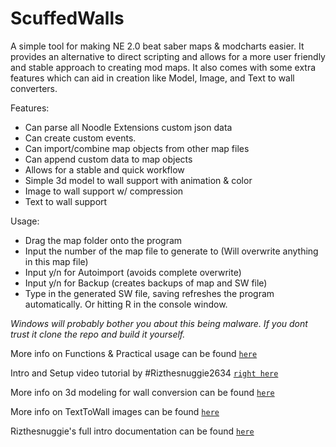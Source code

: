 # ScuffedWalls
A simple tool for making NE 2.0 beat saber maps & modcharts easier. It provides an alternative to direct scripting and allows for a more user friendly and stable approach to creating mod maps. It also comes with some extra features which can aid in creation like Model, Image, and Text to wall converters.

Features:
 - Can parse all Noodle Extensions custom json data
 - Can create custom events.
 - Can import/combine map objects from other map files
 - Can append custom data to map objects
 - Allows for a stable and quick workflow
 - Simple 3d model to wall support with animation & color
 - Image to wall support w/ compression
 - Text to wall support
 
 Usage:
  - Drag the map folder onto the program
  - Input the number of the map file to generate to (Will overwrite anything in this map file)
  - Input y/n for Autoimport (avoids complete overwrite)
  - Input y/n for Backup (creates backups of map and SW file)
  - Type in the generated SW file, saving refreshes the program automatically. Or hitting R in the console window.
  
*Windows will probably bother you about this being malware. If you dont trust it clone the repo and build it yourself.*

More info on Functions & Practical usage can be found [`here`](https://github.com/thelightdesigner/ScuffedWalls/blob/main/Functions.md)

Intro and Setup video tutorial by #Rizthesnuggie2634 [`right here`](https://youtu.be/RrcQRQfaXAI)

More info on 3d modeling for wall conversion can be found [`here`](https://github.com/thelightdesigner/ScuffedWalls/blob/main/Blender%20Project.md)

More info on TextToWall images can be found [`here`](https://github.com/thelightdesigner/ScuffedWalls/blob/main/TextToWall.md)

Rizthesnuggie's full intro documentation can be found [`here`](https://drive.google.com/drive/folders/1aAUuv8Ycmf2LdSRvKYhfThY2tQhZxFYS?usp=sharing)


 
